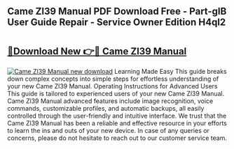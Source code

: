 ## Came Zl39 Manual PDF Download Free - Part-gIB User Guide Repair - Service Owner Edition H4ql2

# <h2><a href="http://cf28770.oget.top/?id=Came+Zl39+Manual">🔗Download New 👉🔴 Came Zl39 Manual</a></h2>

[![Came Zl39 Manual new download](https://i.imgur.com/5g1atiW.png)](http://cf28770.oget.top/?id=Came+Zl39+Manual)
Learning Made Easy This guide breaks down complex concepts into simple steps for effortless understanding of your new Came Zl39 Manual. Operating Instructions for Advanced Users This guide is tailored to experienced users of your new Came Zl39 Manual. Came Zl39 Manual advanced features include image recognition, voice commands, customizable profiles, and automatic backups, all easily controlled through the user-friendly and intuitive interface. We trust that the Came Zl39 Manual has been a reliable and effective resource in your efforts to learn the ins and outs of your new device. In case of any queries or concerns, please do not hesitate to reach out to our customer service team.
